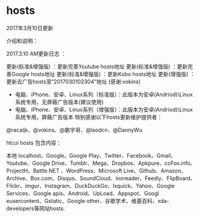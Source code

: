 ﻿# hosts
2017年3月10日更新

介绍和说明：

2017.3.10 AM更新日志 ：

更新(标准&增强版) ：更新完善Youtube hosts地址
更新(标准&增强版) ：更新完善Google hosts地址
更新(标准&增强版) ：更新Kobo hosts地址
更新(增强版) ：更新去广告hosts至“2017030102304”地址 (感谢:vokins)
* 电脑、iPhone、安卓、Linux系列（标准版）：此版本为安卓(Andriod)\Linux系统专用，无屏蔽广告版本(建议使用)
* 电脑、iPhone、安卓、Linux系列（增强版）：此版本为安卓(Andriod)\Linux系统专用，屏蔽广告版本
特别感谢以下hosts更新维护提供者：

 @racaljk、@vokins、@鹏宇哥、@laodcn、@DannyWu

htcui hosts 包含内容：

本地 localhost、Google、Google Play、Twitter、Facebook、Gmail、Youtube、Google Drive、Tumblr、Mega、Dropbox、Apkpure、ccFox.info、ProjectH、Battle.NET 、WordPress、Microsoft Live、Github、Amazon、Archive、Box.com、Disqus、SoundCloud、inoreader、Feedly、FlipBoard、Flickr、imgur、Instagram、DuckDuckGo、Ixquick、Yahoo、Google Services、Google apis、Android、UpLoad、Appspot、Googl eusercontent、Gstatic、Google other、谷歌学术、维基百科、xda-developers等网站hosts.
